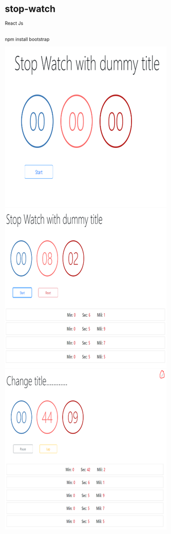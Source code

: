 # stop-watch
React Js

######
npm install bootstrap

<img src="https://github.com/alaminstore/stop-watch/blob/master/stop-watch-1.png" height="500" width="800">
<img src="https://github.com/alaminstore/stop-watch/blob/master/stop-watch-2.png" height="500" width="800">
<img src="https://github.com/alaminstore/stop-watch/blob/master/stop-watch-3.png" height="500" width="800">

